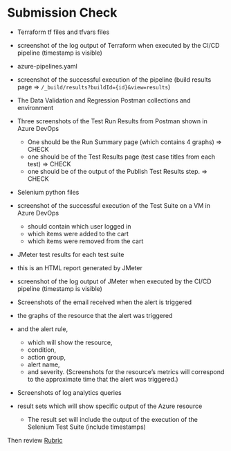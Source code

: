 # Submission Check

- Terraform tf files and tfvars files
- screenshot of the log output of Terraform when executed by the CI/CD pipeline (timestamp is visible)

- azure-pipelines.yaml
- screenshot of the successful execution of the pipeline (build results page => `/_build/results?buildId={id}&view=results`)

- The Data Validation and Regression Postman collections and environment
- Three screenshots of the Test Run Results from Postman shown in Azure DevOps
  - One should be the Run Summary page (which contains 4 graphs)                         => CHECK
  - one should be of the Test Results page (test case titles from each test)             => CHECK
  - one should be of the output of the Publish Test Results step.                        => CHECK

- Selenium python files
- screenshot of the successful execution of the Test Suite on a VM in Azure DevOps
  - should contain which user logged in
  - which items were added to the cart
  - which items were removed from the cart

-  JMeter test results for each test suite
  - this is an HTML report generated by JMeter
- screenshot of the log output of JMeter when executed by the CI/CD pipeline (timestamp is visible)

- Screenshots of the email received when the alert is triggered
- the graphs of the resource that the alert was triggered
- and the alert rule, 
  - which will show the resource, 
  - condition, 
  - action group, 
  - alert name, 
  - and severity.
(Screenshots for the resource’s metrics will correspond to the approximate time that the alert was triggered.)

- Screenshots of log analytics queries
- result sets which will show specific output of the Azure resource
  - The result set will include the output of the execution of the Selenium Test Suite (include timestamps)

Then review [Rubric](https://review.udacity.com/#!/rubrics/2820/view)